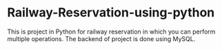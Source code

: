 # Railway-Reservation-using-python
This is project in Python for railway reservation in which you can perform multiple operations. The backend of project is done using MySQL.
